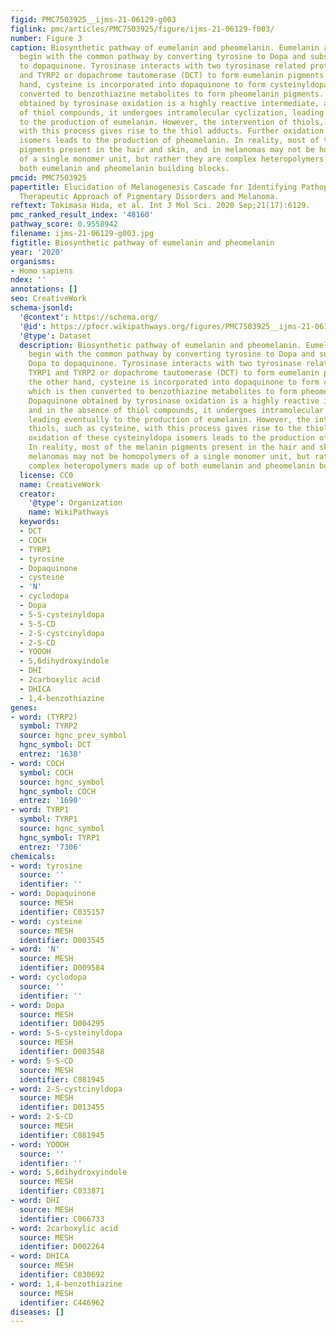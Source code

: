 ```yaml
---
figid: PMC7503925__ijms-21-06129-g003
figlink: pmc/articles/PMC7503925/figure/ijms-21-06129-f003/
number: Figure 3
caption: Biosynthetic pathway of eumelanin and pheomelanin. Eumelanin and pheomelanin
  begin with the common pathway by converting tyrosine to Dopa and subsequently Dopa
  to dopaquinone. Tyrosinase interacts with two tyrosinase related proteins, TYRP1
  and TYRP2 or dopachrome tautomerase (DCT) to form eumelanin pigments. On the other
  hand, cysteine is incorporated into dopaquinone to form cysteinyldopa which is then
  converted to benzothiazine metabolites to form pheomelanin pigments. Dopaquinone
  obtained by tyrosinase oxidation is a highly reactive intermediate, and in the absence
  of thiol compounds, it undergoes intramolecular cyclization, leading eventually
  to the production of eumelanin. However, the intervention of thiols, such as cysteine,
  with this process gives rise to the thiol adducts. Further oxidation of these cysteinyldopa
  isomers leads to the production of pheomelanin. In reality, most of the melanin
  pigments present in the hair and skin, and in melanomas may not be homopolymers
  of a single monomer unit, but rather they are complex heteropolymers made up of
  both eumelanin and pheomelanin building blocks.
pmcid: PMC7503925
papertitle: Elucidation of Melanogenesis Cascade for Identifying Pathophysiology and
  Therapeutic Approach of Pigmentary Disorders and Melanoma.
reftext: Tokimasa Hida, et al. Int J Mol Sci. 2020 Sep;21(17):6129.
pmc_ranked_result_index: '48160'
pathway_score: 0.9558942
filename: ijms-21-06129-g003.jpg
figtitle: Biosynthetic pathway of eumelanin and pheomelanin
year: '2020'
organisms:
- Homo sapiens
ndex: ''
annotations: []
seo: CreativeWork
schema-jsonld:
  '@context': https://schema.org/
  '@id': https://pfocr.wikipathways.org/figures/PMC7503925__ijms-21-06129-g003.html
  '@type': Dataset
  description: Biosynthetic pathway of eumelanin and pheomelanin. Eumelanin and pheomelanin
    begin with the common pathway by converting tyrosine to Dopa and subsequently
    Dopa to dopaquinone. Tyrosinase interacts with two tyrosinase related proteins,
    TYRP1 and TYRP2 or dopachrome tautomerase (DCT) to form eumelanin pigments. On
    the other hand, cysteine is incorporated into dopaquinone to form cysteinyldopa
    which is then converted to benzothiazine metabolites to form pheomelanin pigments.
    Dopaquinone obtained by tyrosinase oxidation is a highly reactive intermediate,
    and in the absence of thiol compounds, it undergoes intramolecular cyclization,
    leading eventually to the production of eumelanin. However, the intervention of
    thiols, such as cysteine, with this process gives rise to the thiol adducts. Further
    oxidation of these cysteinyldopa isomers leads to the production of pheomelanin.
    In reality, most of the melanin pigments present in the hair and skin, and in
    melanomas may not be homopolymers of a single monomer unit, but rather they are
    complex heteropolymers made up of both eumelanin and pheomelanin building blocks.
  license: CC0
  name: CreativeWork
  creator:
    '@type': Organization
    name: WikiPathways
  keywords:
  - DCT
  - COCH
  - TYRP1
  - tyrosine
  - Dopaquinone
  - cysteine
  - 'N'
  - cyclodopa
  - Dopa
  - 5-S-cysteinyldopa
  - 5-S-CD
  - 2-S-cystcinyldopa
  - 2-S-CD
  - YOOOH
  - 5,6dihydroxyindole
  - DHI
  - 2carboxylic acid
  - DHICA
  - 1,4-benzothiazine
genes:
- word: (TYRP2)
  symbol: TYRP2
  source: hgnc_prev_symbol
  hgnc_symbol: DCT
  entrez: '1638'
- word: COCH
  symbol: COCH
  source: hgnc_symbol
  hgnc_symbol: COCH
  entrez: '1690'
- word: TYRP1
  symbol: TYRP1
  source: hgnc_symbol
  hgnc_symbol: TYRP1
  entrez: '7306'
chemicals:
- word: tyrosine
  source: ''
  identifier: ''
- word: Dopaquinone
  source: MESH
  identifier: C035157
- word: cysteine
  source: MESH
  identifier: D003545
- word: 'N'
  source: MESH
  identifier: D009584
- word: cyclodopa
  source: ''
  identifier: ''
- word: Dopa
  source: MESH
  identifier: D004295
- word: 5-S-cysteinyldopa
  source: MESH
  identifier: D003548
- word: 5-S-CD
  source: MESH
  identifier: C081945
- word: 2-S-cystcinyldopa
  source: MESH
  identifier: D013455
- word: 2-S-CD
  source: MESH
  identifier: C081945
- word: YOOOH
  source: ''
  identifier: ''
- word: 5,6dihydroxyindole
  source: MESH
  identifier: C033871
- word: DHI
  source: MESH
  identifier: C066733
- word: 2carboxylic acid
  source: MESH
  identifier: D002264
- word: DHICA
  source: MESH
  identifier: C030692
- word: 1,4-benzothiazine
  source: MESH
  identifier: C446962
diseases: []
---
```

